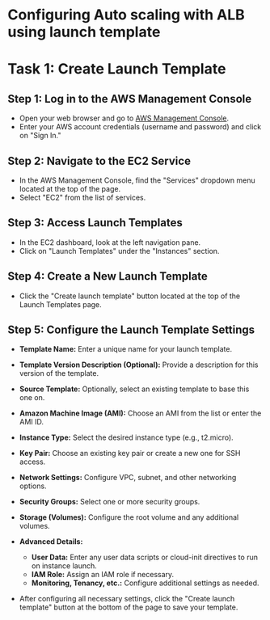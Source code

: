 # Configuring Auto scaling with ALB using launch template

# Task 1: Create Launch Template

## Step 1: Log in to the AWS Management Console
- Open your web browser and go to [AWS Management Console](https://aws.amazon.com/console/).
- Enter your AWS account credentials (username and password) and click on "Sign In."

## Step 2: Navigate to the EC2 Service
- In the AWS Management Console, find the "Services" dropdown menu located at the top of the page.
- Select "EC2" from the list of services.

## Step 3: Access Launch Templates
- In the EC2 dashboard, look at the left navigation pane.
- Click on "Launch Templates" under the "Instances" section.

## Step 4: Create a New Launch Template
- Click the "Create launch template" button located at the top of the Launch Templates page.

## Step 5: Configure the Launch Template Settings
- **Template Name:** Enter a unique name for your launch template.
- **Template Version Description (Optional):** Provide a description for this version of the template.
- **Source Template:** Optionally, select an existing template to base this one on.
- **Amazon Machine Image (AMI):** Choose an AMI from the list or enter the AMI ID.
- **Instance Type:** Select the desired instance type (e.g., t2.micro).
- **Key Pair:** Choose an existing key pair or create a new one for SSH access.
- **Network Settings:** Configure VPC, subnet, and other networking options.
- **Security Groups:** Select one or more security groups.
- **Storage (Volumes):** Configure the root volume and any additional volumes.
- **Advanced Details:**
  - **User Data:** Enter any user data scripts or cloud-init directives to run on instance launch.
  - **IAM Role:** Assign an IAM role if necessary.
  - **Monitoring, Tenancy, etc.:** Configure additional settings as needed.
  
- After configuring all necessary settings, click the "Create launch template" button at the bottom of the page to save your template.
